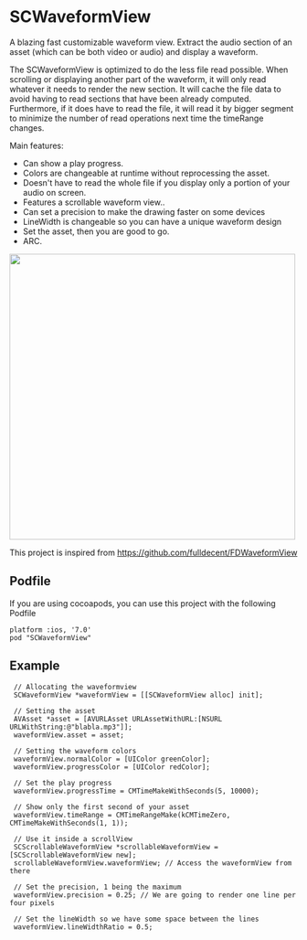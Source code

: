 SCWaveformView
==============

A blazing fast customizable waveform view. Extract the audio section of an asset (which can be both video or audio) and display a waveform.

The SCWaveformView is optimized to do the less file read possible. When scrolling or displaying another part of the waveform, it will only read whatever it needs to render the new section. It will cache the file data to avoid having to read sections that have been already computed. Furthermore, if it does have to read the file, it will read it by bigger segment to minimize the number of read operations next time the timeRange changes.

Main features:
  * Can show a play progress.
  * Colors are changeable at runtime without reprocessing the asset.
  * Doesn't have to read the whole file if you display only a portion of your audio on screen.
  * Features a scrollable waveform view..
  * Can set a precision to make the drawing faster on some devices
  * LineWidth is changeable so you can have a unique waveform design
  * Set the asset, then you are good to go.
  * ARC.

<img src="http://i.imgur.com/dVGhYBk.png" width=500>

This project is inspired from https://github.com/fulldecent/FDWaveformView

Podfile
----------------

If you are using cocoapods, you can use this project with the following Podfile

    platform :ios, '7.0'
    pod "SCWaveformView"

Example
-------

     // Allocating the waveformview
     SCWaveformView *waveformView = [[SCWaveformView alloc] init];
     
     // Setting the asset
     AVAsset *asset = [AVURLAsset URLAssetWithURL:[NSURL URLWithString:@"blabla.mp3"]];
     waveformView.asset = asset;
     
     // Setting the waveform colors
     waveformView.normalColor = [UIColor greenColor];
     waveformView.progressColor = [UIColor redColor];
     
     // Set the play progress
     waveformView.progressTime = CMTimeMakeWithSeconds(5, 10000);
     
     // Show only the first second of your asset
     waveformView.timeRange = CMTimeRangeMake(kCMTimeZero, CMTimeMakeWithSeconds(1, 1));
     
     // Use it inside a scrollView
     SCScrollableWaveformView *scrollableWaveformView = [SCScrollableWaveformView new];
     scrollableWaveformView.waveformView; // Access the waveformView from there
     
     // Set the precision, 1 being the maximum
     waveformView.precision = 0.25; // We are going to render one line per four pixels
     
     // Set the lineWidth so we have some space between the lines
     waveformView.lineWidthRatio = 0.5;
     
